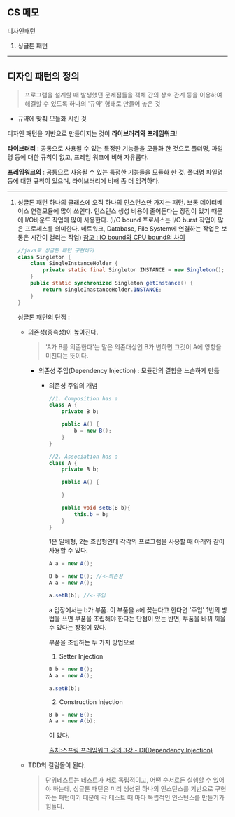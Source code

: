 CS 메모
--- 
디자인패턴
   1. 싱글톤 패턴
-----
디자인 패턴의 정의
---
> 프로그램을 설계할 때 발생했던 문제점들을 객체 간의 상호 관계 등을 이용하여 해결할 수 있도록 하나의 '규약' 형태로 만들어 놓은 것

* 규약에 맞춰 모듈화 시킨 것

디자인 패턴을 기반으로 만들어지는 것이 **라이브러리와** **프레임워크**!

**라이브러리** : 
공통으로 사용될 수 있는 특정한 기능들을 모듈화 한 것으로 폴더명, 파일명 등에 대한 규칙이 없고, 프레임 워크에 비해 자유롭다.

**프레임워크의** : 
공통으로 사용될 수 있는 특정한 기능들을 모듈화 한 것. 폴더명 파일명 등에 대한 규칙이 있으며, 라이브러리에 비해 좀 더 엄격하다.

----

1. 싱글톤 패턴 
하나의 클래스에 오직 하나의 인스턴스만 가지는 패턴. 보통 데이터베이스 연결모듈에 많이 쓰인다.
인스턴스 생성 비용이 줄어든다는 장점이 있기 때문에 I/O바운드 작업에 많이 사용한다. 
(I/O bound 프로세스는 I/O burst 작업이 많은 프로세스를 의미한다. 네트워크, Database, File System에 연결하는 작업은 보통은 시간이 걸리는 작업)
[참고 : IO bound와 CPU bound의 차이](https://blog.naver.com/ding-dong/222623232879)

    ```java
    //java로 싱글톤 패턴 구현하기 
    class Singleton {
        class SingleInstanceHolder {
            private static final Singleton INSTANCE = new Singleton();
        }
        public static synchronized Singleton getInstance() {
            return singleInastanceHolder.INSTANCE;
        }
    }
    ```
    싱글톤 패턴의 단점 :
    * 의존성(종속성)이 높아진다.
        > 'A가 B를 의존한다'는 말은 의존대상인 B가 변하면 그것이 A에 영향을 미친다는 뜻이다.
        * 의존성 주입(Dependency Injection) : 모듈간의 결합을 느슨하게 만듦
          * 의존성 주입의 개념
            ```java
            //1. Composition has a
            class A {
                private B b;

                public A() {
                    b = new B();
                }
            }
            ```
            ```java
            //2. Association has a
            class A {
                private B b;

                public A() {
                    
                }

                public void setB(B b){
                    this.b = b;
                }
            }
            ```
            1은 일체형, 2는 조립형인데 각각의 프로그램을 사용할 때 아래와 같이 사용할 수 있다.
            ```java
            A a = new A();
            ```
            ```java
            B b = new B(); //<-의존성
            A a = new A();

            a.setB(b); //<-주입 
            ```
            a 입장에서는 b가 부품. 이 부품을 a에 꽂는다고 한다면 '주입'
            1번의 방법을 쓰면 부품을 조립해야 한다는 단점이 있는 반면, 부품을 바꿔 끼울 수 있다는 장점이 있다.

            부품을 조립하는 두 가지 방법으로
            1. Setter Injection
            ```java
            B b = new B();
            A a = new A();

            a.setB(b);
            ```
            2. Construction Injection
            ```java
            B b = new B();
            A a = new A(b);
            ```
            이 있다.

            [출처:스프링 프레임워크 강의 3강 - DI(Dependency Injection)](https://www.youtube.com/watch?v=WjsDN_aFfyw)

    * TDD의 걸림돌이 된다. 
        > 단위테스트는 테스트가 서로 독립적이고, 어떤 순서로든 실행할 수 있어야 하는데, 싱글톤 패턴은 미리 생성된 하나의 인스턴스를 기반으로 구현하는 패턴이기 때문에 각 테스트 때 마다 독립적인 인스턴스를 만들기가 힘들다.